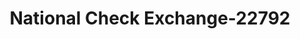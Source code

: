 ---
f_zip-code: 15301
f_state-code: PA
title: National Check Exchange-22792
f_phone: 724-222-9550
f_city-only: Washington
f_address: 675 W Chestnut Street Washington
f_location-unique-id: '22792'
slug: national-check-exchange-22792
updated-on: '2024-05-30T13:46:58.046Z'
created-on: '2024-05-30T13:36:59.803Z'
published-on: '2024-05-30T13:54:32.469Z'
f_city-state: cms/city/washington-pa.md
f_company: cms/company/national-check-exchange.md
f_state: cms/state/pennsylvania.md
layout: '[payday-loan].html'
tags: payday-loan
---